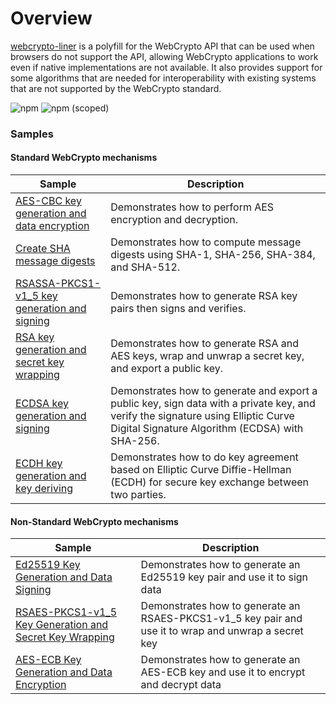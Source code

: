 # Overview
[webcrypto-liner](https://github.com/PeculiarVentures/webcrypto-liner) is a polyfill for the WebCrypto API that can be used when browsers do not support the API, allowing WebCrypto applications to work even if native implementations are not available. It also provides support for some algorithms that are needed for interoperability with existing systems that are not supported by the WebCrypto standard.

![npm](https://img.shields.io/npm/dw/webcrypto-liner)
![npm (scoped)](https://img.shields.io/npm/v/webcrypto-liner)

### Samples

#### Standard WebCrypto mechanisms
| Sample             |	Description                              |
|---------------------|------------------------------------------|
| [AES-CBC key generation and data encryption](https://github.com/PeculiarVentures/webcrypto.dev-examples/blob/main/src/crypto/webcrypto_liner/aes_cbc.ts)	|  Demonstrates how to perform AES encryption and decryption. |
| [Create SHA message digests](https://github.com/PeculiarVentures/webcrypto.dev-examples/blob/main/src/crypto/webcrypto_liner/sha.ts)	|  Demonstrates how to compute message digests using SHA-1, SHA-256, SHA-384, and SHA-512. |
|[RSASSA-PKCS1-v1_5 key generation and signing](https://github.com/PeculiarVentures/webcrypto.dev-examples/blob/main/src/crypto/webcrypto_liner/rsa_ssa.ts) |  Demonstrates how to generate RSA key pairs then signs and verifies.|
|[RSA key generation and secret key wrapping](https://github.com/PeculiarVentures/webcrypto.dev-examples/blob/main/src/crypto/webcrypto_liner/rsa_oaep.ts)| Demonstrates how to generate RSA and AES keys, wrap and unwrap a secret key, and export a public key.|
|[ECDSA key generation and signing](https://github.com/PeculiarVentures/webcrypto.dev-examples/blob/main/src/crypto/webcrypto_liner/ecdsa.ts)| Demonstrates how to  generate and export a public key, sign data with a private key, and verify the signature using Elliptic Curve Digital Signature Algorithm (ECDSA) with SHA-256.|
|[ECDH key generation and key deriving](https://github.com/PeculiarVentures/webcrypto.dev-examples/blob/main/src/crypto/webcrypto_liner/ecdh.ts)| Demonstrates how to do key agreement based on Elliptic Curve Diffie-Hellman (ECDH) for secure key exchange between two parties.|

#### Non-Standard WebCrypto mechanisms

| Sample             |	Description                              |
|---------------------|------------------------------------------|
| [Ed25519 Key Generation and Data Signing](https://github.com/PeculiarVentures/webcrypto.dev-examples/blob/main/src/crypto/webcrypto_liner/eddsa.ts) | Demonstrates how to generate an Ed25519 key pair and use it to sign data |
| [RSAES-PKCS1-v1_5 Key Generation and Secret Key Wrapping](https://github.com/PeculiarVentures/webcrypto.dev-examples/blob/main/src/crypto/webcrypto_liner/rsa_oaep.ts) | Demonstrates how to generate an RSAES-PKCS1-v1_5 key pair and use it to wrap and unwrap a secret key |
| [AES-ECB Key Generation and Data Encryption](https://github.com/PeculiarVentures/webcrypto.dev-examples/blob/main/src/crypto/webcrypto_liner/aes_ecb.ts) | Demonstrates how to generate an AES-ECB key and use it to encrypt and decrypt data |
